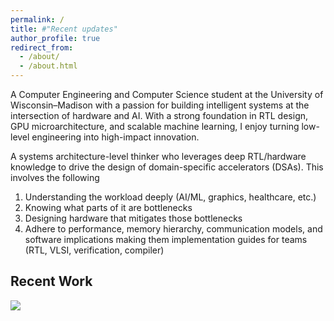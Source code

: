 ```yaml
---
permalink: /
title: #"Recent updates"
author_profile: true
redirect_from: 
  - /about/
  - /about.html
---
```





A Computer Engineering and Computer Science student at the University of Wisconsin–Madison with a passion for building intelligent systems at the intersection of hardware and AI. With a strong foundation in RTL design, GPU microarchitecture, and scalable machine learning, I enjoy turning low-level engineering into high-impact innovation.

A systems architecture-level thinker who leverages deep RTL/hardware knowledge to drive the design of domain-specific accelerators (DSAs). This involves the following 

1. Understanding the workload deeply (AI/ML, graphics, healthcare, etc.)
2. Knowing what parts of it are bottlenecks
3. Designing hardware that mitigates those bottlenecks
4. Adhere to performance, memory hierarchy, communication models, and software implications making them implementation guides for teams (RTL, VLSI, verification, compiler)


## Recent Work

<img src='/files/fault-model-poster-ece.png'>
